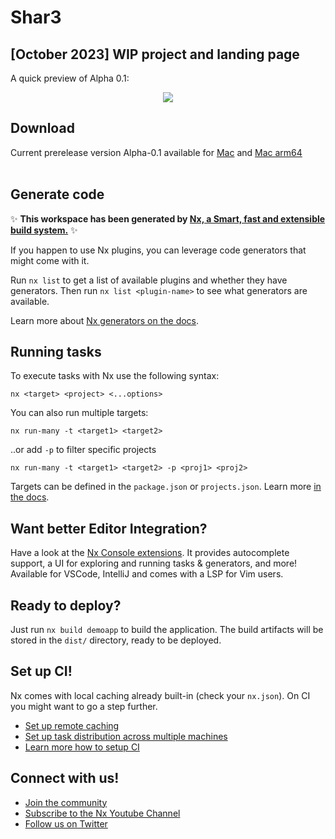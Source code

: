 # Shar3
## [October 2023] WIP project and landing page

A quick preview of Alpha 0.1:

<p align="center">
  <img src="https://github.com/DSGDSR/shar3-app/assets/9610219/fc99167a-53de-4863-b388-9b01eb0fe749">
</p>

## Download
Current prerelease version Alpha-0.1 available for [Mac](https://github.com/DSGDSR/shar3-app/releases/tag/v0.1-alpha) and [Mac arm64](https://github.com/DSGDSR/shar3-app/releases/tag/v0.1-alpha)
<br><br>

## Generate code
✨ **This workspace has been generated by [Nx, a Smart, fast and extensible build system.](https://nx.dev)** ✨

If you happen to use Nx plugins, you can leverage code generators that might come with it.

Run `nx list` to get a list of available plugins and whether they have generators. Then run `nx list <plugin-name>` to see what generators are available.

Learn more about [Nx generators on the docs](https://nx.dev/plugin-features/use-code-generators).

## Running tasks

To execute tasks with Nx use the following syntax:

```
nx <target> <project> <...options>
```

You can also run multiple targets:

```
nx run-many -t <target1> <target2>
```

..or add `-p` to filter specific projects

```
nx run-many -t <target1> <target2> -p <proj1> <proj2>
```

Targets can be defined in the `package.json` or `projects.json`. Learn more [in the docs](https://nx.dev/core-features/run-tasks).

## Want better Editor Integration?

Have a look at the [Nx Console extensions](https://nx.dev/nx-console). It provides autocomplete support, a UI for exploring and running tasks & generators, and more! Available for VSCode, IntelliJ and comes with a LSP for Vim users.

## Ready to deploy?

Just run `nx build demoapp` to build the application. The build artifacts will be stored in the `dist/` directory, ready to be deployed.

## Set up CI!

Nx comes with local caching already built-in (check your `nx.json`). On CI you might want to go a step further.

- [Set up remote caching](https://nx.dev/core-features/share-your-cache)
- [Set up task distribution across multiple machines](https://nx.dev/core-features/distribute-task-execution)
- [Learn more how to setup CI](https://nx.dev/recipes/ci)

## Connect with us!

- [Join the community](https://nx.dev/community)
- [Subscribe to the Nx Youtube Channel](https://www.youtube.com/@nxdevtools)
- [Follow us on Twitter](https://twitter.com/nxdevtools)

